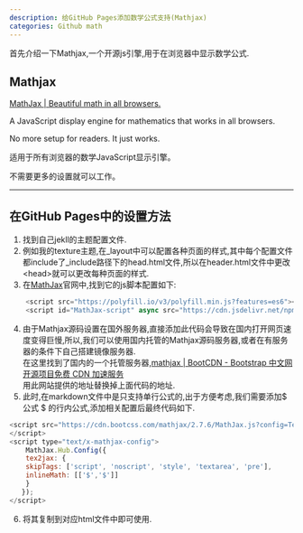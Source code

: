 ```yaml
---
description: 给GitHub Pages添加数学公式支持(Mathjax)
categories: Github math
---
```

首先介绍一下Mathjax,一个开源js引擎,用于在浏览器中显示数学公式.

Mathjax
---
[MathJax | Beautiful math in all browsers.](https://www.mathjax.org/#gettingstarted)

A JavaScript display engine for mathematics that works in all browsers.

No more setup for readers. It just works.

适用于所有浏览器的数学JavaScript显示引擎。

不需要更多的设置就可以工作。

---

在GitHub Pages中的设置方法
---
1. 找到自己jekll的主题配置文件.
2. 例如我的texture主题,在_layout中可以配置各种页面的样式,其中每个配置文件都include了_include路径下的head.html文件,所以在header.html文件中更改\<head\>就可以更改每种页面的样式.
3. 在[MathJax](https://www.mathjax.org/)官网中,找到它的js脚本配置如下:
```javascript
    <script src="https://polyfill.io/v3/polyfill.min.js?features=es6"></script>
    <script id="MathJax-script" async src="https://cdn.jsdelivr.net/npm/mathjax@3/es5/tex-mml-chtml.js"></script>
```
4. 由于Mathjax源码设置在国外服务器,直接添加此代码会导致在国内打开网页速度变得巨慢,所以,我们可以使用国内托管的Mathjax源码服务器,或者在有服务器的条件下自己搭建镜像服务器.  
在这里找到了国内的一个托管服务器,[mathjax | BootCDN - Bootstrap 中文网开源项目免费 CDN 加速服务](https://www.bootcdn.cn/mathjax/)  
用此网站提供的地址替换掉上面代码的地址.
5. 此时,在markdown文件中是只支持单行公式的,出于方便考虑,我们需要添加$ 公式 $ 的行内公式,添加相关配置后最终代码如下.
```javascript
<script src="https://cdn.bootcss.com/mathjax/2.7.6/MathJax.js?config=TeX-AMS-MML_HTMLorMML" type="text/javascript">
</script>
<script type="text/x-mathjax-config">
    MathJax.Hub.Config({
    tex2jax: {
    skipTags: ['script', 'noscript', 'style', 'textarea', 'pre'],
    inlineMath: [['$','$']]
    }
   });
</script>
```
6. 将其复制到对应html文件中即可使用.